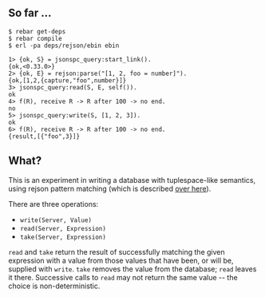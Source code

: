 ## So far ...

    $ rebar get-deps
    $ rebar compile
    $ erl -pa deps/rejson/ebin ebin

    1> {ok, S} = jsonspc_query:start_link().
    {ok,<0.33.0>}
    2> {ok, E} = rejson:parse("[1, 2, foo = number]").
    {ok,[1,2,{capture,"foo",number}]}
    3> jsonspc_query:read(S, E, self()).
    ok
    4> f(R), receive R -> R after 100 -> no end.
    no
    5> jsonspc_query:write(S, [1, 2, 3]).
    ok
    6> f(R), receive R -> R after 100 -> no end.
    {result,[{"foo",3}]}

## What?

This is an experiment in writing a database with tuplespace-like
semantics, using rejson pattern matching (which is described [over
here](https://github.com/squaremo/rejson#readme)).

There are three operations:

 * `write(Server, Value)`
 * `read(Server, Expression)`
 * `take(Server, Expression)`

`read` and `take` return the result of successfully matching the given
expression with a value from those values that have been, or will be,
supplied with `write`. `take` removes the value from the database;
`read` leaves it there. Successive calls to `read` may not return the
same value -- the choice is non-deterministic.
